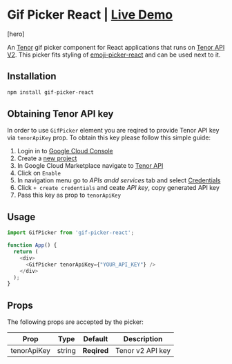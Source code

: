 # Gif Picker React | [Live Demo](https://codesandbox.io/s/gif-picker-react-fxgi9t)

[hero]

An [Tenor](https://tenor.comt) gif picker component for React applications that runs on [Tenor API V2](https://developers.google.com/tenor/guides/quickstart). This picker fits styling of [emoji-picker-react]([emoji-picker-react](https://www.npmjs.com/package/emoji-picker-react)) and can be used next to it.

## Installation

```bash
npm install gif-picker-react
```

## Obtaining Tenor API key

In order to use `GifPicker` element you are reqired to provide Tenor API key via
`tenorApiKey` prop. To obtain this key please follow this simple guide:

1. Login in to [Google Cloud Console](https://console.cloud.google.com)
1. Create a [new project](https://console.cloud.google.com/projectcreate)
1. In Google Cloud Marketplace navigate to [Tenor API](https://console.cloud.google.com/marketplace/product/google/tenor.googleapis.com)
1. Click on `Enable`
1. In navigation menu go to *APIs andd services* tab and select [Credentials](https://console.cloud.google.com/apis/credentials)
1. Click `+ create credentials` and ceate *API key*, copy generated API key
1. Pass this key as prop to `tenorApiKey`

## Usage

```js
import GifPicker from 'gif-picker-react';

function App() {
  return (
    <div>
      <GifPicker tenorApiKey={"YOUR_API_KEY"} />
    </div>
  );
}
```

## Props

The following props are accepted by the picker:

| Prop | Type | Default | Description |
| ---- | ---- | ------- | ----------- |
| tenorApiKey | string | **Reqired** | Tenor v2 API key |